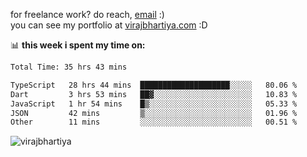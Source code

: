 for freelance work? do reach, [email](mailto:vlbhartiya@gmail.com) :)<br/>
you can see my portfolio at [virajbhartiya.com](https://virajbhartiya.com) :D

📊 **this week i spent my time on:**

<!--START_SECTION:waka-->

```txt
Total Time: 35 hrs 43 mins

TypeScript   28 hrs 44 mins  ████████████████████░░░░░   80.06 %
Dart         3 hrs 53 mins   ██▓░░░░░░░░░░░░░░░░░░░░░░   10.83 %
JavaScript   1 hr 54 mins    █▒░░░░░░░░░░░░░░░░░░░░░░░   05.33 %
JSON         42 mins         ▒░░░░░░░░░░░░░░░░░░░░░░░░   01.96 %
Other        11 mins         ░░░░░░░░░░░░░░░░░░░░░░░░░   00.51 %
```

<!--END_SECTION:waka-->

<p align="left"> <img src="https://komarev.com/ghpvc/?username=virajbhartiya&color=blue" alt="virajbhartiya" /> </p>
